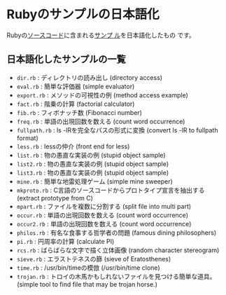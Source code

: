 Rubyのサンプルの日本語化
========================

Rubyの[ソースコード](https://github.com/ruby/ruby)に含まれる[サンプ
ル](https://github.com/ruby/ruby/tree/master/sample)を日本語化したもの
です。

日本語化したサンプルの一覧
--------------------------

- `dir.rb`      : ディレクトリの読み出し (directory access)
- `eval.rb`     : 簡単な評価器 (simple evaluator)
- `export.rb`   : メソッドの可視性の例 (method access example)
- `fact.rb`     : 階乗の計算 (factorial calculator)
- `fib.rb`      : フィボナッチ数 (Fibonacci number)
- `freq.rb`     : 単語の出現回数を数える (count word occurrence)
- `fullpath.rb` : ls -lRを完全なパスの形式に変換 (convert ls -lR to fullpath format)
- `less.rb`     : lessの仲介 (front end for less)
- `list.rb`     : 物の愚直な実装の例 (stupid object sample)
- `list2.rb`    : 物の愚直な実装の例 (stupid object sample)
- `list3.rb`    : 物の愚直な実装の例 (stupid object sample)
- `mine.rb`     : 簡単な地雷処理ゲーム (simple mine sweeper)
- `mkproto.rb`  : C言語のソースコードからプロトタイプ宣言を抽出する (extract prototype from C)
- `mpart.rb`    : ファイルを複数に分割する (split file into multi part)
- `occur.rb`    : 単語の出現回数を数える (count word occurrence)
- `occur2.rb`   : 単語の出現回数を数える (count word occurrence)
- `philos.rb`   : 有名な食事する哲学者の問題 (famous dining philosophers)
- `pi.rb`       : 円周率の計算 (calculate PI)
- `rcs.rb`      : ばらばらな文字で描く立体画像 (random character stereogram)
- `sieve.rb`    : エラストテネスの篩 (sieve of Eratosthenes)
- `time.rb`     : /usr/bin/timeの模倣 (/usr/bin/time clone)
- `trojan.rb`   : トロイの木馬かもしれないファイルを見つける簡単な道具。 (simple tool to find file that may be trojan horse.)
